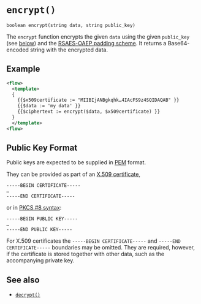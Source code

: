 # `encrypt()`

```
boolean encrypt(string data, string public_key)
```

The `encrypt` function encrypts the given `data` using the given `public_key` (see [below](#public-key-format))
and the [RSAES-OAEP padding scheme](https://en.wikipedia.org/wiki/Optimal_asymmetric_encryption_padding).
It returns a Base64-encoded string with the encrypted data.

## Example

```xml
<flow>
  <template>
  {
    {{$x509certificate := "MIIBIjANBgkqhk…4IAcFS9z4SQIDAQAB" }}
    {{$data := 'my data' }}
    {{$ciphertext := encrypt($data, $x509certificate) }}
  }
  </template>
<flow>
```

## Public Key Format

Public keys are expected to be supplied in [PEM](https://en.wikipedia.org/wiki/Privacy-Enhanced_Mail) format.

They can be provided as part of an [X.509 certificate](https://en.wikipedia.org/wiki/X.509),

```
-----BEGIN CERTIFICATE-----
…
-----END CERTIFICATE-----
```

or in [PKCS #8 syntax](https://en.wikipedia.org/wiki/PKCS_8):

```
-----BEGIN PUBLIC KEY-----
…
-----END PUBLIC KEY-----
```

For X.509 certificates the `-----BEGIN CERTIFICATE-----` and
`-----END CERTIFICATE-----` boundaries may be omitted.
They are required, however, if the certificate is stored together with other data,
such as the accompanying private key.

## See also

* [`decrypt()`](decrypt.md)
